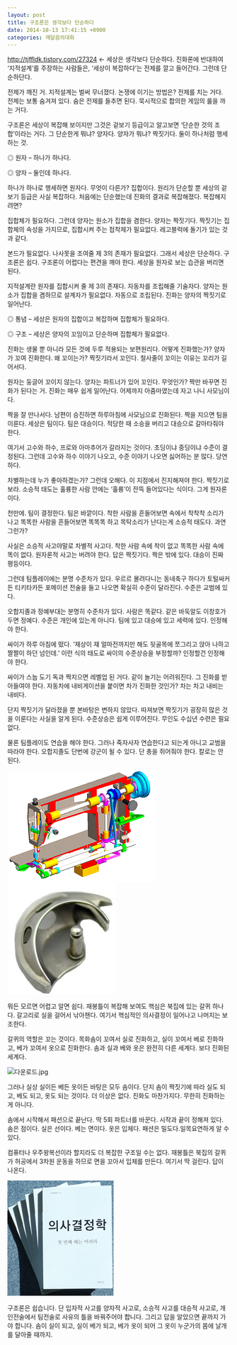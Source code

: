```yaml
---
layout: post
title: 구조론은 생각보다 단순하다
date: 2014-10-13 17:41:15 +0900
categories: 깨달음의대화
---
```

http://tjffldk.tistory.com/27324 <- 세상은 생각보다 단순하다. 진화론에 반대하여 ‘지적설계’를 주장하는 사람들은, ‘세상이 복잡하다’는 전제를 깔고 들어간다. 그런데 단순하단다. 

  


전제가 깨진 거. 지적설계는 벌써 무너졌다. 논쟁에 이기는 방법은? 전제를 치는 거다. 전제는 보통 숨겨져 있다. 숨은 전제를 들추면 된다. 묵시적으로 합의한 게임의 룰을 까는 거다. 

  


구조론은 세상이 복잡해 보이지만 그것은 겉보기 등급이고 알고보면 ‘단순한 것의 조합’이라는 거다. 그 단순한게 뭐냐? 양자다. 양자가 뭐냐? 짝짓기다. 둘이 하나처럼 행세하는 것. 

  


◎ 원자 – 하나가 하나다. 
      
◎ 양자 – 둘인데 하나다. 

  


하나가 하나로 행세하면 원자다. 무엇이 다른가? 집합이다. 원리가 단순할 뿐 세상의 겉보기 등급은 사실 복잡하다. 처음에는 단순했는데 진화의 결과로 복잡해졌다. 복잡해지려면? 

  


집합체가 필요하다. 그런데 양자는 원소가 집합을 겸한다. 양자는 짝짓기다. 짝짓기는 집합체의 속성을 가지므로, 집합시켜 주는 접착제가 필요없다. 레고블럭에 돌기가 있는 것과 같다. 

  


본드가 필요없다. 나사못을 조여줄 제 3의 존재가 필요없다. 그래서 세상은 단순하다. 구조론은 쉽다. 구조론이 어렵다는 편견을 깨야 한다. 세상을 원자로 보는 습관을 버리면 된다. 

  


지적설계란 원자를 집합시켜 줄 제 3의 존재다. 자동차를 조립해줄 기술자다. 양자는 원소가 집합을 겸하므로 설계자가 필요없다. 자동으로 조립된다. 진화는 양자의 짝짓기로 일어난다. 

  


◎ 통념 – 세상은 원자의 집합이고 복잡하며 집합체가 필요하다. 
      
◎ 구조 – 세상은 양자의 꼬임이고 단순하며 집합체가 필요없다. 

  


진화는 생물 뿐 아니라 모든 것에 두루 적용되는 보편원리다. 어떻게 진화했는가? 양자가 꼬여 진화한다. 왜 꼬이는가? 짝짓기라서 꼬인다. 철사줄이 꼬이는 이유는 꼬리가 길어서다. 

  


원자는 둥글어 꼬이지 않는다. 양자는 파트너가 있어 꼬인다. 무엇인가? 짝만 바꾸면 진화가 된다는 거. 진화는 매우 쉽게 일어난다. 어제까지 아줌마였는데 자고 나니 사모님이다. 

  


짝을 잘 만나서다. 남편이 승진하면 하루아침에 사모님으로 진화된다. 짝을 지으면 팀을 이룬다. 세상은 팀이다. 팀은 대승이다. 적당한 때 소승을 버리고 대승으로 갈아타줘야 한다. 

  


여기서 고수와 하수, 프로와 아마추어가 갈라지는 것이다. 초딩이냐 중딩이냐 수준이 결정된다. 그런데 고수와 하수 이야기 나오고, 수준 이야기 나오면 싫어하는 분 많다. 당연하다. 

  


차별하는데 누가 좋아하겠는가? 그런데 오해다. 이 지점에서 진지해져야 한다. 짝짓기로 보라. 소승적 태도는 훌륭한 사람 안에는 ‘훌륭’이 잔뜩 들어있다는 식이다. 그게 원자론이다. 

  


천만에. 팀이 결정한다. 팀은 바깥이다. 착한 사람을 흔들어보면 속에서 착착착 소리가 나고 똑똑한 사람을 흔들어보면 똑똑똑 하고 목탁소리가 난다는게 소승적 태도다. 과연 그런가? 

  


사실은 소승적 사고야말로 차별적 사고다. 착한 사람 속에 착이 없고 똑똑한 사람 속에 똑이 없다. 원자론적 사고는 버려야 한다. 답은 짝짓기다. 짝은 밖에 있다. 대승이 진짜 평등이다. 

  


그런데 팀플레이에는 분명 수준차가 있다. 우르르 몰려다니는 동네축구 하다가 토털싸커든 티키타카든 포메이션 전술을 들고 나오면 확실히 수준이 달라진다. 수준은 교범에 있다. 

  


오합지졸과 정예부대는 분명히 수준차가 있다. 사람은 똑같다. 같은 바둑알도 이창호가 두면 정예다. 수준은 개인에 있는게 아니다. 팀에 있고 대승에 있고 세력에 있다. 인정해야 한다. 

  


싸이가 하루 아침에 떴다. ‘재상이 쟤 얼마전까지만 해도 뒷골목에 쪼그리고 앉아 나하고 짤짤이 하던 넘인데.’ 이런 식의 태도로 싸이의 수준상승을 부정할까? 인정할건 인정해야 한다. 

  


싸이가 스눕 도기 독과 짝지으면 레벨업 된 거다. 같이 놀기는 어려워진다. 그 진화를 받아들여야 한다. 자동차에 내비게이션을 붙이면 차가 진화한 것인가? 차는 차고 내비는 내비다. 

  


단지 짝짓기가 달라졌을 뿐 본바탕은 변하지 않았다. 따져보면 짝짓기가 굉장히 많은 것을 이룬다는 사실을 알게 된다. 수준상승은 쉽게 이루어진다. 무인도 수십년 수련은 필요없다. 

  


물론 팀플레이도 연습을 해야 한다. 그러나 죽자사자 연습한다고 되는게 아니고 교범을 따라야 한다. 오합지졸도 단번에 강군이 될 수 있다. 단 총을 쥐어줘야 한다. 칼로는 안 된다. 

  


  



<img src="files/attach/images/198/515/526/11.gif" alt="11.gif" width="335" height="251" />   


  



<img src="files/attach/images/198/515/526/shuttle-hook-250x250.jpg" alt="shuttle-hook-250x250.jpg" width="246" height="250" />   




뭐든 모르면 어렵고 알면 쉽다. 재봉틀이 복잡해 보여도 핵심은 북집에 있는 갈퀴 하나다. 갈고리로 실을 걸어서 낚아챈다. 여기서 핵심적인 의사결정이 일어나고 나머지는 보조한다.

  


갈퀴의 역할은 꼬는 것이다. 목화솜이 꼬여서 실로 진화하고, 실이 꼬여서 베로 진화하고, 베가 꼬여서 옷으로 진화한다. 솜과 실과 베와 옷은 완전히 다른 세계다. 보다 진화된 세계다.

  


  


<img src="files/attach/images/198/515/526/다운로드.jpg" alt="다운로드.jpg" width="465" height="779" />

  


그러나 실상 실이든 베든 옷이든 바탕은 모두 솜이다. 단지 솜이 짝짓기에 따라 실도 되고, 베도 되고, 옷도 되는 것이다. 더 이상은 없다. 진화도 마찬가지다. 무한히 진화하는게 아니다.

  


솜에서 시작해서 패션으로 끝난다. 딱 5회 파트너를 바꾼다. 시작과 끝이 정해져 있다. 솜은 점이다. 실은 선이다. 베는 면이다. 옷은 입체다. 패션은 밀도다.일목요연하게 알 수 있다.

  


컴퓨터나 우주왕복선이라 할지라도 더 복잡한 구조일 수는 없다. 재봉틀은 북집의 갈퀴가 허공에서 3차원 운동을 하므로 면을 꼬아서 입체를 만든다. 여기서 딱 걸린다. 답이 나온다.



  


<img src="files/attach/images/198/515/526/199.JPG" alt="199.JPG" width="240" height="260" />

  


구조론은 쉽습니다. 단 입자적 사고를 양자적 사고로, 소승적 사고를 대승적 사고로, 개인전술에서 팀전술로 사유의 틀을 바꿔주어야 합니다. 그리고 답을 알았으면 끝까지 가야 합니다. 솜이 실이 되고, 실이 베가 되고, 베가 옷이 되어 그 옷이 누군가의 몸에 날개를 달아줄 때까지.